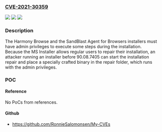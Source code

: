### [CVE-2021-30359](https://cve.mitre.org/cgi-bin/cvename.cgi?name=CVE-2021-30359)
![](https://img.shields.io/static/v1?label=Product&message=Check%20Point%20Harmony%20Browse%20and%20SandBlast%20Agent%20for%20Browsers&color=blue)
![](https://img.shields.io/static/v1?label=Version&message=n%2Fa&color=blue)
![](https://img.shields.io/static/v1?label=Vulnerability&message=CWE-427%3A%20Uncontrolled%20Search%20Path%20Element&color=brighgreen)

### Description

The Harmony Browse and the SandBlast Agent for Browsers installers must have admin privileges to execute some steps during the installation. Because the MS Installer allows regular users to repair their installation, an attacker running an installer before 90.08.7405 can start the installation repair and place a specially crafted binary in the repair folder, which runs with the admin privileges.

### POC

#### Reference
No PoCs from references.

#### Github
- https://github.com/RonnieSalomonsen/My-CVEs


